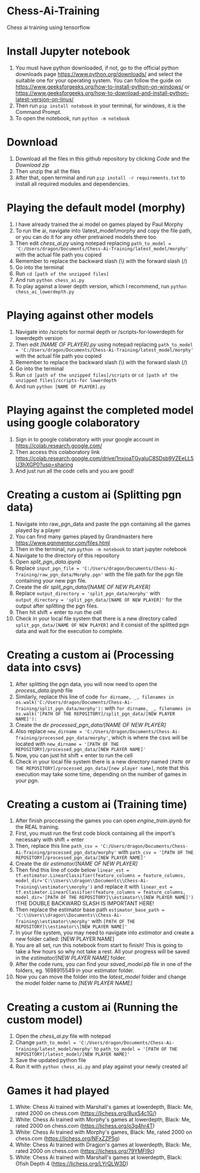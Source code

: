 # Chess-Ai-Training
 Chess ai training using tensorflow
# Install Jupyter notebook
1. You must have python downloaded, if not, go to the official python downloads page https://www.python.org/downloads/ and select the suitable one for your operating system. You can follow the guide on https://www.geeksforgeeks.org/how-to-install-python-on-windows/ or https://www.geeksforgeeks.org/how-to-download-and-install-python-latest-version-on-linux/
2. Then run `pip install notebook` in your terminal, for windows, it is the Command Prompt.
3. To open the notebook, run `python -m notebook`
# Download
1.  Download all the files in this github repository by clicking *Code* and the *Download zip*
2.  Then unzip the all the files
3.  After that, open terminal and run `pip install -r requirements.txt` to install all required modules and dependencies.
# Playing the default model (morphy)
1. I have already trained the ai model on games played by Paul Morphy
2. To run the ai, navigate into \latest_model\morphy and copy the file path, or you can do it for any other pretrained models there too
3. Then edit *chess_ai.py* using notepad replacing `path_to_model = 'C:/Users/dragon/Documents/Chess-Ai-Training/latest_model/morphy'` with the actual file path you copied
4. Remember to replace the backward slash (\\) with the forward slash (/)
5. Go into the terminal
6. Run `cd [path of the unzipped files]`
7. And run `python chess_ai.py`
8. To play against a lower depth version, which I recommend, run `python chess_ai_lowerdepth.py`
# Playing against other models
1. Navigate into /scripts for normal depth or /scripts-for-lowerdepth for lowerdepth version
2. Then edit *[NAME OF PLAYER].py* using notepad replacing `path_to_model = 'C:/Users/dragon/Documents/Chess-Ai-Training/latest_model/morphy'` with the actual file path you copied
3. Remember to replace the backward slash (\\) with the forward slash (/)
4. Go into the terminal
5. Run `cd [path of the unzipped files]/scripts` or `cd [path of the unzipped files]/scripts-for lowerdepth` 
6. And run `python [NAME OF PLAYER].py`
# Playing against the completed model using google colaboratory
1. Sign in to google colaboratory with your google account in https://colab.research.google.com/
2. Then access this colaboratory link https://colab.research.google.com/drive/1nxjoaTGyaluC8SDsb9VZEeLL5U3hXGP0?usp=sharing
3. And just run all the code cells and you are good!
# Creating a custom ai (Splitting pgn data)
1. Navigate into raw_pgn_data and paste the pgn containing all the games played by a player
2. You can find many games played by Grandmasters here https://www.pgnmentor.com/files.html
3. Then in the terminal, run `python -m notebook` to start jupyter notebook
4. Navigate to the directory of this repository
5. Open *split_pgn_data.ipynb*
6. Replace `input_pgn_file = 'C:/Users/dragon/Documents/Chess-Ai-Training/raw_pgn_data/Morphy.pgn'` with the file path for the pgn file containing your new pgn file.
7. Create the dir *split_pgn_data/[NAME OF NEW PLAYER]* 
8. Replace `output_directory = 'split_pgn_data/morphy'` with `output_directory = 'split_pgn_data/[NAME OF NEW PLAYER]'` for the output after splitting the pgn files. 
9. Then hit shift + enter to run the cell
10. Check in your local file system that there is a new directory called `split_pgn_data/[NAME OF NEW PLAYER]` and it consist of the splitted pgn data and wait for the execution to complete.
# Creating a custom ai (Processing data into csvs)
1. After splitting the pgn data, you will now need to open the *process_data.ipynb* file
2. Similarly, replace this line of code `for dirname, _, filenames in os.walk('C:/Users/dragon/Documents/Chess-Ai-Training/split_pgn_data/morphy'):` with `for dirname, _, filenames in os.walk('[PATH OF THE REPOSITORY]/split_pgn_data/[NEW PLAYER NAME]'):`
3. Create the dir *processed_pgn_data/[NAME OF NEW PLAYER]* 
4. Also replace `new_dirname = 'C:/Users/dragon/Documents/Chess-Ai-Training/processed_pgn_data/morphy'`, which is where the csvs will be located with `new_dirname = '[PATH OF THE REPOSITORY]/processed_pgn_data/[NEW PLAYER NAME]'`
5. Now, you can just hit shift + enter to run the cell
6. Check in your local file system there is a new directory named `[PATH OF THE REPOSITORY]/processed_pgn_data/[new player name]`, note that this execution may take some time, depending on the number of games in your pgn.
# Creating a custom ai (Training time)
1. After finish proccessing the games you can open *engine_train.ipynb* for the REAL training.
2. First, you must run the first code block containing all the import's necessary with shift + enter
3. Then, replace this line `path_csv = 'C:/Users/dragon/Documents/Chess-Ai-Training/processed_pgn_data/morphy'` with `path_csv = '[PATH OF THE REPOSITORY]/processed_pgn_data/[NEW PLAYER NAME]'`
4. Create the dir *estimator/[NAME OF NEW PLAYER]* 
5. Then find this line of code below `linear_est = tf.estimator.LinearClassifier(feature_columns = feature_columns, model_dir='C:\\Users\\dragon\\Documents\\Chess-Ai-Training\\estimator\\morphy')` and replace it with `linear_est = tf.estimator.LinearClassifier(feature_columns = feature_columns, model_dir='[PATH OF THE REPOSITORY]\\estimator\\[NEW PLAYER NAME]')` !THE DOUBLE BACKWARD SLASH IS IMPORTANT HERE!
6. Then replace the estimator base path `estimator_base_path = 'C:\\Users\\dragon\\Documents\\Chess-Ai-Training\\estimator\\morphy'` with `[PATH OF THE REPOSITORY]\\estimator\\[NEW PLAYER NAME]'`
7. In your file system, you may need to navigate into *estimator* and create a new folder called: [NEW PLAYER NAME]
8. You are all set, run this notebook from start to finish! This is going to take a few hours so why not take a rest. All your progress will be saved in the *estimator/[NEW PLAYER NAME]* folder.
9. After the code runs, you can find your *saved_model.pb* file in one of the folders, eg. 1698915549 in your estimator folder.
10. Now you can move the folder into the *latest_model* folder and change the model folder name to *[NEW PLAYER NAME]*
# Creating a custom ai (Running the custom model)
1. Open the *chess_ai.py* file with notepad
2. Change `path_to_model = 'C:/Users/dragon/Documents/Chess-Ai-Training/latest_model/morphy'` to `path_to_model = '[PATH OF THE REPOSITORY]/latest_model/[NEW PLAYER NAME]'`
3. Save the updated python file
4. Run it with `python chess_ai.py` and play against your newly created ai!
# Games it had played
1. White: Chess Ai trained with Marshall's games at lowerdepth, Black: Me, rated 2000 on chess.com (https://lichess.org/8uxS4c1G/)
2. White: Chess Ai trained with Morphy's games at lowerdepth, Black: Me, rated 2000 on chess.com (https://lichess.org/o3g4hr4T)
3. White: Chess Ai trained with Morphy's games, Black: Me, rated 2000 on chess.com (https://lichess.org/NFxZZP5g)
4. White: Chess Ai trained with Dragjon's games at lowerdepth, Black: Me, rated 2000 on chess.com (https://lichess.org/79YMFl9c)
5. White: Chess Ai trained with Marshall's games at lowerdepth, Black: Ofish Depth 4 (https://lichess.org/LYrQLW3D)
